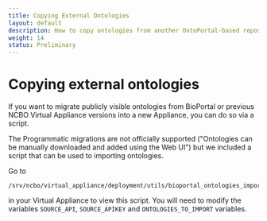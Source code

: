 ```yaml
---
title: Copying External Ontologies
layout: default
description: How to copy ontologies from another OntoPortal-based repository to your repository
weight: 14
status: Preliminary
---
```


# Copying external ontologies

If you want to migrate publicly visible ontologies 
from BioPortal or previous NCBO Virtual Appliance versions into a new Appliance, 
you can do so via a script.

The Programmatic migrations are not officially supported ("Ontologies can be manually downloaded and added using the Web UI") but we included a script 
that can be used to importing ontologies.

Go to
```
/srv/ncbo/virtual_appliance/deployment/utils/bioportal_ontologies_import.rb
```
in your Virtual Appliance to view this script. You will need to modify the variables `SOURCE_API`, `SOURCE_APIKEY` and `ONTOLOGIES_TO_IMPORT` variables.